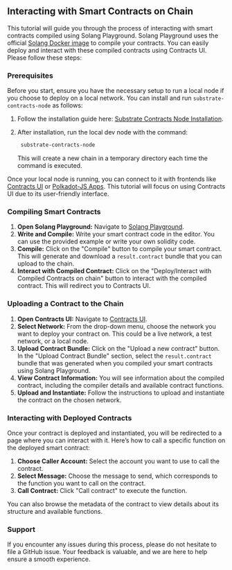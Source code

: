 ## Interacting with Smart Contracts on Chain

This tutorial will guide you through the process of interacting with smart contracts compiled using Solang Playground. Solang Playground uses the official [Solang Docker image](https://github.com/hyperledger/solang/pkgs/container/solang) to compile your contracts. You can easily deploy and interact with these compiled contracts using Contracts UI. Please follow these steps:

### Prerequisites

Before you start, ensure you have the necessary setup to run a local node if you choose to deploy on a local network. You can install and run `substrate-contracts-node` as follows:

1. Follow the installation guide here: [Substrate Contracts Node Installation](https://github.com/use-ink/substrate-contracts-node?tab=readme-ov-file#installation).
2. After installation, run the local dev node with the command:

   ```bash
    substrate-contracts-node
   ```

   This will create a new chain in a temporary directory each time the command is executed.

Once your local node is running, you can connect to it with frontends like [Contracts UI](https://contracts-ui.substrate.io/#/?rpc=ws://127.0.0.1:9944) or [Polkadot-JS Apps](https://polkadot.js.org/apps/#/explorer?rpc=ws://localhost:9944). This tutorial will focus on using Contracts UI due to its user-friendly interface.

### Compiling Smart Contracts

1. **Open Solang Playground:** Navigate to [Solang Playground](http://labs.hyperledger.org/solang-playground/).
2. **Write and Compile:** Write your smart contract code in the editor. You can use the provided example or write your own solidity code.
3. **Compile:** Click on the "Compile" button to compile your smart contract. This will generate and download a `result.contract` bundle that you can upload to the chain.
4. **Interact with Compiled Contract:** Click on the "Deploy/Interact with Compiled Contracts on chain" button to interact with the compiled contract. This will redirect you to Contracts UI.

### Uploading a Contract to the Chain

1. **Open Contracts UI:** Navigate to [Contracts UI](https://ui.use.ink/).
2. **Select Network:** From the drop-down menu, choose the network you want to deploy your contract on. This could be a live network, a test network, or a local node.
3. **Upload Contract Bundle:** Click on the "Upload a new contract" button. In the "Upload Contract Bundle" section, select the `result.contract` bundle that was generated when you compiled your smart contracts using Solang Playground.
4. **View Contract Information:** You will see information about the compiled contract, including the compiler details and available contract functions.
5. **Upload and Instantiate:** Follow the instructions to upload and instantiate the contract on the chosen network.

### Interacting with Deployed Contracts

Once your contract is deployed and instantiated, you will be redirected to a page where you can interact with it. Here’s how to call a specific function on the deployed smart contract:

1. **Choose Caller Account:** Select the account you want to use to call the contract.
2. **Select Message:** Choose the message to send, which corresponds to the function you want to call on the contract.
3. **Call Contract:** Click "Call contract" to execute the function.

You can also browse the metadata of the contract to view details about its structure and available functions.

### Support

If you encounter any issues during this process, please do not hesitate to file a GitHub issue. Your feedback is valuable, and we are here to help ensure a smooth experience.
